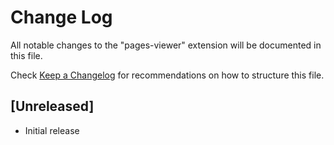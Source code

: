 # Change Log

All notable changes to the "pages-viewer" extension will be documented in this file.

Check [Keep a Changelog](http://keepachangelog.com/) for recommendations on how to structure this file.

## [Unreleased]

- Initial release